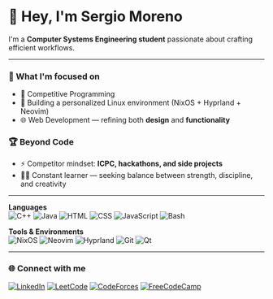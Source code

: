 # 👋 Hey, I'm Sergio Moreno
I'm a **Computer Systems Engineering student** passionate about crafting efficient workflows.

---

### 🧠 What I'm focused on
- 🧩 Competitive Programming
- 🧰 Building a personalized Linux environment (NixOS + Hyprland + Neovim)
- 🌐 Web Development — refining both **design** and **functionality**

### 🏆 Beyond Code
- ⚡ Competitor mindset: **ICPC, hackathons, and side projects**  
- 🧘‍♂️ Constant learner — seeking balance between strength, discipline, and creativity  
---
**Languages**  
![C++](https://img.shields.io/badge/C++-00599C?style=flat-square&logo=c%2B%2B&logoColor=white)
![Java](https://img.shields.io/badge/Java-ED8B00?style=flat-square&logo=openjdk&logoColor=white)
![HTML](https://img.shields.io/badge/HTML-E34F26?style=flat-square&logo=html5&logoColor=white)
![CSS](https://img.shields.io/badge/CSS-1572B6?style=flat-square&logo=css3&logoColor=white)
![JavaScript](https://img.shields.io/badge/JavaScript-F7DF1E?style=flat-square&logo=javascript&logoColor=black)
![Bash](https://img.shields.io/badge/Bash-121011?style=flat-square&logo=gnu-bash&logoColor=white)

**Tools & Environments**  
![NixOS](https://img.shields.io/badge/NixOS-5277C3?style=flat-square&logo=nixos&logoColor=white)
![Neovim](https://img.shields.io/badge/Neovim-57A143?style=flat-square&logo=neovim&logoColor=white)
![Hyprland](https://img.shields.io/badge/Hyprland-00A8E8?style=flat-square&logo=wayland&logoColor=white)
![Git](https://img.shields.io/badge/Git-F05032?style=flat-square&logo=git&logoColor=white)
![Qt](https://img.shields.io/badge/Qt-41CD52?style=flat-square&logo=qt&logoColor=white)

---

### 🌐 Connect with me
[![LinkedIn](https://img.shields.io/badge/LinkedIn-0A66C2?style=for-the-badge&logo=linkedin&logoColor=white)](https://www.linkedin.com/in/sergio-moreno-22244a302)
[![LeetCode](https://img.shields.io/badge/LeetCode-FFA116?style=for-the-badge&logo=leetcode&logoColor=black)](https://leetcode.com/u/Samce/)
[![CodeForces](https://img.shields.io/badge/Codeforces-1F8ACB?style=for-the-badge&logo=codeforces&logoColor=white)](https://codeforces.com/profile/samce)
[![FreeCodeCamp](https://img.shields.io/badge/FreeCodeCamp-0A0A23?style=for-the-badge&logo=freecodecamp&logoColor=white)](https://www.freecodecamp.org/samceee)

